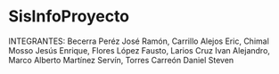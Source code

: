 # SisInfoProyecto
INTEGRANTES: 
Becerra Peréz José Ramón,
Carrillo Alejos Eric,
Chimal Mosso Jesús Enrique,
Flores López Fausto,
Larios Cruz Ivan Alejandro,
Marco Alberto Martínez Servín,
Torres Carreón Daniel Steven
